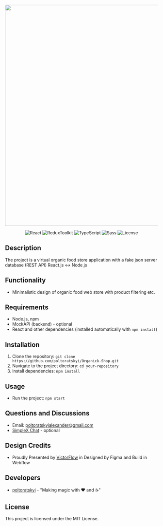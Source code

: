 <p align="center">
      <img src="https://i.ibb.co/h1TDy3b/Banner.jpg" width="726">
</p>

<p align="center">
      <img src="https://img.shields.io/badge/React-v18.3.1-blue" alt="React">
      <img src="https://img.shields.io/badge/%20Redux%20Tookit-2.2.5-purple" alt=ReduxToolkit>
      <img src="https://img.shields.io/badge/TypeScript-4.9.5-blue" alt=TypeScript>
      <img src="https://img.shields.io/badge/Sass-v1.69.7-%23FF69B4" alt="Sass">
      <img src="https://img.shields.io/badge/License-MIT-%233Ea638" alt="License">
</p>


## Description

The project is a virtual organic food store application with a fake json server database (REST API) React.js <-> Node.js

## Functionality

- Minimalistic design of organic food web store with product filtering etc.

## Requirements 

- Node.js, npm
- MockAPI (backend) - optional
- React and other dependencies (installed automatically with `npm install`)

## Installation

1. Clone the repository: `git clone https://github.com/poltoratskyi/Organick-Shop.git`
2. Navigate to the project directory: `cd your-repository`
3. Install dependencies: `npm install`

## Usage

- Run the project: `npm start`

## Questions and Discussions 

- Email: poltoratskyialexander@gmail.com
- [SimpleX Chat](https://simplex.chat/contact#/?v=1-4&smp=smp%3A%2F%2FZKe4uxF4Z_aLJJOEsC-Y6hSkXgQS5-oc442JQGkyP8M%3D%40smp17.simplex.im%2FzBpStVueK_9NcNKGgWWZuAw4EuibJks7%23%2F%3Fv%3D1-2%26dh%3DMCowBQYDK2VuAyEAzFBHs6ZksFf4chVCsrjlbqNb1HoVra57zWxeCdnjMUI%253D%26srv%3Dogtwfxyi3h2h5weftjjpjmxclhb5ugufa5rcyrmg7j4xlch7qsr5nuqd.onion) - optional
  
## Design Credits

- Proudly Presented by [VictorFlow](https://www.victorflow.com) in Designed by Figma and Build in Webflow

## Developers

- [poltoratskyi](https://github.com/poltoratskyi) - "Making magic with ❤️ and ☕"

## License

This project is licensed under the MIT License.
